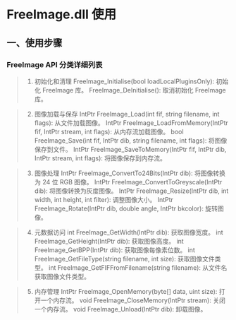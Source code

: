 # FreeImage.dll 使用

## 一、使用步骤

### FreeImage API 分类详细列表
>1. 初始化和清理
    FreeImage_Initialise(bool loadLocalPluginsOnly): 初始化 FreeImage 库。
    FreeImage_DeInitialise(): 取消初始化 FreeImage 库。

>2. 图像加载与保存
    IntPtr FreeImage_Load(int fif, string filename, int flags): 从文件加载图像。
    IntPtr FreeImage_LoadFromMemory(IntPtr fif, IntPtr stream, int flags): 从内存流加载图像。
    bool FreeImage_Save(int fif, IntPtr dib, string filename, int flags): 将图像保存到文件。
    IntPtr FreeImage_SaveToMemory(IntPtr fif, IntPtr dib, IntPtr stream, int flags): 将图像保存到内存流。

>3. 图像处理
    IntPtr FreeImage_ConvertTo24Bits(IntPtr dib): 将图像转换为 24 位 RGB 图像。
    IntPtr FreeImage_ConvertToGreyscale(IntPtr dib): 将图像转换为灰度图像。
    IntPtr FreeImage_Resize(IntPtr dib, int width, int height, int filter): 调整图像大小。
    IntPtr FreeImage_Rotate(IntPtr dib, double angle, IntPtr bkcolor): 旋转图像。

>4. 元数据访问
    int FreeImage_GetWidth(IntPtr dib): 获取图像宽度。
    int FreeImage_GetHeight(IntPtr dib): 获取图像高度。
    int FreeImage_GetBPP(IntPtr dib): 获取图像每像素位数。
    int FreeImage_GetFileType(string filename, int size): 获取图像文件类型。
    int FreeImage_GetFIFFromFilename(string filename): 从文件名获取图像文件类型。

>5. 内存管理
    IntPtr FreeImage_OpenMemory(byte[] data, uint size): 打开一个内存流。
    void FreeImage_CloseMemory(IntPtr stream): 关闭一个内存流。
    void FreeImage_Unload(IntPtr dib): 卸载图像。
 

 
 